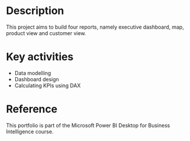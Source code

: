 # Description
This project aims to build four reports, namely executive dashboard, map, product view and customer view.

# Key activities
- Data modelling
- Dashboard design
- Calculating KPIs using DAX

# Reference
This portfolio is part of the Microsoft Power BI Desktop for Business Intelligence course.
